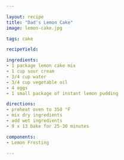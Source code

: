 ```yaml
---

layout: recipe
title: "Dad's Lemon Cake"
image: lemon-cake.jpg

tags: cake

recipeYield:

ingredients:
- 1 package lemon cake mix
- 1 cup sour cream
- 3/4 cup water
- 3/4 cup vegetable oil
- 4 eggs
- 1 small package of instant lemon pudding

directions:
- preheat oven to 350 °F
- mix dry ingredients
- add wet ingredients
- 9 x 13 bake for 25-30 minutes

components:
- Lemon Frosting

---
```



